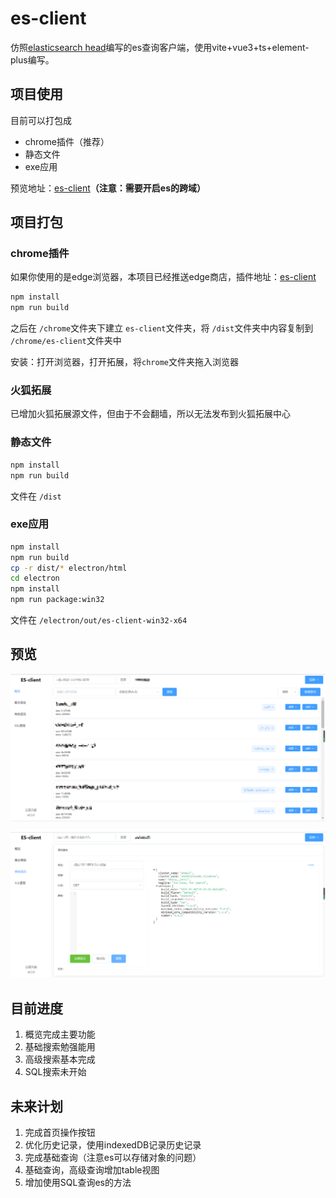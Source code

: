 # es-client

仿照[elasticsearch head](https://github.com/mobz/elasticsearch-head)编写的es查询客户端，使用vite+vue3+ts+element-plus编写。

## 项目使用

目前可以打包成

- chrome插件（推荐）
- 静态文件
- exe应用

预览地址：[es-client](https://project.esion.xyz/es-client/)**（注意：需要开启es的跨域）**

## 项目打包

### chrome插件

如果你使用的是edge浏览器，本项目已经推送edge商店，插件地址：[es-client](https://microsoftedge.microsoft.com/addons/detail/esclient/aonamamifdfigcflbeokdndfappnmogo)

```bash
npm install
npm run build
```

之后在 `/chrome`文件夹下建立 `es-client`文件夹，将 `/dist`文件夹中内容复制到 `/chrome/es-client`文件夹中

安装：打开浏览器，打开拓展，将`chrome`文件夹拖入浏览器

### 火狐拓展

已增加火狐拓展源文件，但由于不会翻墙，所以无法发布到火狐拓展中心

### 静态文件

```bash
npm install
npm run build
```

文件在 `/dist`

### exe应用

```bash
npm install
npm run build
cp -r dist/* electron/html
cd electron
npm install
npm run package:win32
```

文件在 `/electron/out/es-client-win32-x64`

## 预览

![预览1](./img/bg1.png)

![预览2](./img/bg2.png)

## 目前进度

1. 概览完成主要功能
2. 基础搜索勉强能用
3. 高级搜索基本完成
4. SQL搜索未开始

## 未来计划

1. 完成首页操作按钮
2. 优化历史记录，使用indexedDB记录历史记录
3. 完成基础查询（注意es可以存储对象的问题）
4. 基础查询，高级查询增加table视图
5. 增加使用SQL查询es的方法
